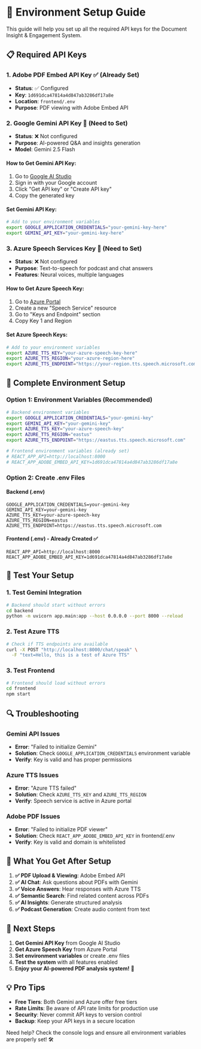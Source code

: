 # 🔑 Environment Setup Guide

This guide will help you set up all the required API keys for the Document Insight & Engagement System.

## 📋 Required API Keys

### 1. Adobe PDF Embed API Key ✅ (Already Set)
- **Status**: ✅ Configured
- **Key**: `1d691dca47814a4d847ab3286df17a8e`
- **Location**: `frontend/.env`
- **Purpose**: PDF viewing with Adobe Embed API

### 2. Google Gemini API Key 🔑 (Need to Set)
- **Status**: ❌ Not configured
- **Purpose**: AI-powered Q&A and insights generation
- **Model**: Gemini 2.5 Flash

#### How to Get Gemini API Key:
1. Go to [Google AI Studio](https://aistudio.google.com/)
2. Sign in with your Google account
3. Click "Get API key" or "Create API key"
4. Copy the generated key

#### Set Gemini API Key:
```bash
# Add to your environment variables
export GOOGLE_APPLICATION_CREDENTIALS="your-gemini-key-here"
export GEMINI_API_KEY="your-gemini-key-here"
```

### 3. Azure Speech Services Key 🔑 (Need to Set)
- **Status**: ❌ Not configured
- **Purpose**: Text-to-speech for podcast and chat answers
- **Features**: Neural voices, multiple languages

#### How to Get Azure Speech Key:
1. Go to [Azure Portal](https://portal.azure.com/)
2. Create a new "Speech Service" resource
3. Go to "Keys and Endpoint" section
4. Copy Key 1 and Region

#### Set Azure Speech Keys:
```bash
# Add to your environment variables
export AZURE_TTS_KEY="your-azure-speech-key-here"
export AZURE_TTS_REGION="your-azure-region-here"
export AZURE_TTS_ENDPOINT="https://your-region.tts.speech.microsoft.com"
```

## 🚀 Complete Environment Setup

### Option 1: Environment Variables (Recommended)
```bash
# Backend environment variables
export GOOGLE_APPLICATION_CREDENTIALS="your-gemini-key"
export GEMINI_API_KEY="your-gemini-key"
export AZURE_TTS_KEY="your-azure-speech-key"
export AZURE_TTS_REGION="eastus"
export AZURE_TTS_ENDPOINT="https://eastus.tts.speech.microsoft.com"

# Frontend environment variables (already set)
# REACT_APP_API=http://localhost:8000
# REACT_APP_ADOBE_EMBED_API_KEY=1d691dca47814a4d847ab3286df17a8e
```

### Option 2: Create .env Files

#### Backend (.env)
```env
GOOGLE_APPLICATION_CREDENTIALS=your-gemini-key
GEMINI_API_KEY=your-gemini-key
AZURE_TTS_KEY=your-azure-speech-key
AZURE_TTS_REGION=eastus
AZURE_TTS_ENDPOINT=https://eastus.tts.speech.microsoft.com
```

#### Frontend (.env) - Already Created ✅
```env
REACT_APP_API=http://localhost:8000
REACT_APP_ADOBE_EMBED_API_KEY=1d691dca47814a4d847ab3286df17a8e
```

## 🧪 Test Your Setup

### 1. Test Gemini Integration
```bash
# Backend should start without errors
cd backend
python -m uvicorn app.main:app --host 0.0.0.0 --port 8000 --reload
```

### 2. Test Azure TTS
```bash
# Check if TTS endpoints are available
curl -X POST "http://localhost:8000/chat/speak" \
  -F "text=Hello, this is a test of Azure TTS"
```

### 3. Test Frontend
```bash
# Frontend should load without errors
cd frontend
npm start
```

## 🔍 Troubleshooting

### Gemini API Issues
- **Error**: "Failed to initialize Gemini"
- **Solution**: Check `GOOGLE_APPLICATION_CREDENTIALS` environment variable
- **Verify**: Key is valid and has proper permissions

### Azure TTS Issues
- **Error**: "Azure TTS failed"
- **Solution**: Check `AZURE_TTS_KEY` and `AZURE_TTS_REGION`
- **Verify**: Speech service is active in Azure portal

### Adobe PDF Issues
- **Error**: "Failed to initialize PDF viewer"
- **Solution**: Check `REACT_APP_ADOBE_EMBED_API_KEY` in frontend/.env
- **Verify**: Key is valid and domain is whitelisted

## 📱 What You Get After Setup

1. **✅ PDF Upload & Viewing**: Adobe Embed API
2. **✅ AI Chat**: Ask questions about PDFs with Gemini
3. **✅ Voice Answers**: Hear responses with Azure TTS
4. **✅ Semantic Search**: Find related content across PDFs
5. **✅ AI Insights**: Generate structured analysis
6. **✅ Podcast Generation**: Create audio content from text

## 🎯 Next Steps

1. **Get Gemini API Key** from Google AI Studio
2. **Get Azure Speech Key** from Azure Portal
3. **Set environment variables** or create .env files
4. **Test the system** with all features enabled
5. **Enjoy your AI-powered PDF analysis system!** 🚀

## 💡 Pro Tips

- **Free Tiers**: Both Gemini and Azure offer free tiers
- **Rate Limits**: Be aware of API rate limits for production use
- **Security**: Never commit API keys to version control
- **Backup**: Keep your API keys in a secure location

Need help? Check the console logs and ensure all environment variables are properly set! 🛠️
